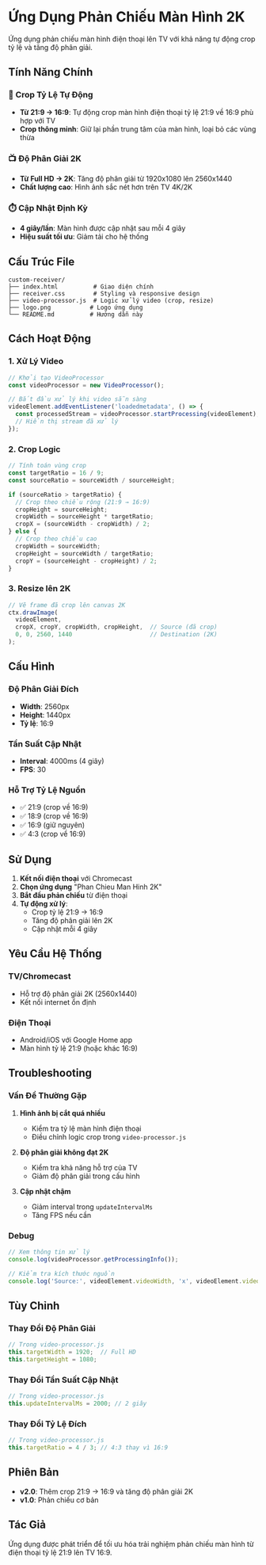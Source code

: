 # Ứng Dụng Phản Chiếu Màn Hình 2K

Ứng dụng phản chiếu màn hình điện thoại lên TV với khả năng tự động crop tỷ lệ và tăng độ phân giải.

## Tính Năng Chính

### 🎯 Crop Tỷ Lệ Tự Động
- **Từ 21:9 → 16:9**: Tự động crop màn hình điện thoại tỷ lệ 21:9 về 16:9 phù hợp với TV
- **Crop thông minh**: Giữ lại phần trung tâm của màn hình, loại bỏ các vùng thừa

### 📺 Độ Phân Giải 2K
- **Từ Full HD → 2K**: Tăng độ phân giải từ 1920x1080 lên 2560x1440
- **Chất lượng cao**: Hình ảnh sắc nét hơn trên TV 4K/2K

### ⏱️ Cập Nhật Định Kỳ
- **4 giây/lần**: Màn hình được cập nhật sau mỗi 4 giây
- **Hiệu suất tối ưu**: Giảm tải cho hệ thống

## Cấu Trúc File

```
custom-receiver/
├── index.html          # Giao diện chính
├── receiver.css        # Styling và responsive design
├── video-processor.js  # Logic xử lý video (crop, resize)
├── logo.png           # Logo ứng dụng
└── README.md          # Hướng dẫn này
```

## Cách Hoạt Động

### 1. Xử Lý Video
```javascript
// Khởi tạo VideoProcessor
const videoProcessor = new VideoProcessor();

// Bắt đầu xử lý khi video sẵn sàng
videoElement.addEventListener('loadedmetadata', () => {
  const processedStream = videoProcessor.startProcessing(videoElement);
  // Hiển thị stream đã xử lý
});
```

### 2. Crop Logic
```javascript
// Tính toán vùng crop
const targetRatio = 16 / 9;
const sourceRatio = sourceWidth / sourceHeight;

if (sourceRatio > targetRatio) {
  // Crop theo chiều rộng (21:9 → 16:9)
  cropHeight = sourceHeight;
  cropWidth = sourceHeight * targetRatio;
  cropX = (sourceWidth - cropWidth) / 2;
} else {
  // Crop theo chiều cao
  cropWidth = sourceWidth;
  cropHeight = sourceWidth / targetRatio;
  cropY = (sourceHeight - cropHeight) / 2;
}
```

### 3. Resize lên 2K
```javascript
// Vẽ frame đã crop lên canvas 2K
ctx.drawImage(
  videoElement,
  cropX, cropY, cropWidth, cropHeight,  // Source (đã crop)
  0, 0, 2560, 1440                      // Destination (2K)
);
```

## Cấu Hình

### Độ Phân Giải Đích
- **Width**: 2560px
- **Height**: 1440px
- **Tỷ lệ**: 16:9

### Tần Suất Cập Nhật
- **Interval**: 4000ms (4 giây)
- **FPS**: 30

### Hỗ Trợ Tỷ Lệ Nguồn
- ✅ 21:9 (crop về 16:9)
- ✅ 18:9 (crop về 16:9)
- ✅ 16:9 (giữ nguyên)
- ✅ 4:3 (crop về 16:9)

## Sử Dụng

1. **Kết nối điện thoại** với Chromecast
2. **Chọn ứng dụng** "Phan Chieu Man Hinh 2K"
3. **Bắt đầu phản chiếu** từ điện thoại
4. **Tự động xử lý**:
   - Crop tỷ lệ 21:9 → 16:9
   - Tăng độ phân giải lên 2K
   - Cập nhật mỗi 4 giây

## Yêu Cầu Hệ Thống

### TV/Chromecast
- Hỗ trợ độ phân giải 2K (2560x1440)
- Kết nối internet ổn định

### Điện Thoại
- Android/iOS với Google Home app
- Màn hình tỷ lệ 21:9 (hoặc khác 16:9)

## Troubleshooting

### Vấn Đề Thường Gặp

1. **Hình ảnh bị cắt quá nhiều**
   - Kiểm tra tỷ lệ màn hình điện thoại
   - Điều chỉnh logic crop trong `video-processor.js`

2. **Độ phân giải không đạt 2K**
   - Kiểm tra khả năng hỗ trợ của TV
   - Giảm độ phân giải trong cấu hình

3. **Cập nhật chậm**
   - Giảm interval trong `updateIntervalMs`
   - Tăng FPS nếu cần

### Debug
```javascript
// Xem thông tin xử lý
console.log(videoProcessor.getProcessingInfo());

// Kiểm tra kích thước nguồn
console.log('Source:', videoElement.videoWidth, 'x', videoElement.videoHeight);
```

## Tùy Chỉnh

### Thay Đổi Độ Phân Giải
```javascript
// Trong video-processor.js
this.targetWidth = 1920;  // Full HD
this.targetHeight = 1080;
```

### Thay Đổi Tần Suất Cập Nhật
```javascript
// Trong video-processor.js
this.updateIntervalMs = 2000; // 2 giây
```

### Thay Đổi Tỷ Lệ Đích
```javascript
// Trong video-processor.js
this.targetRatio = 4 / 3; // 4:3 thay vì 16:9
```

## Phiên Bản

- **v2.0**: Thêm crop 21:9 → 16:9 và tăng độ phân giải 2K
- **v1.0**: Phản chiếu cơ bản

## Tác Giả

Ứng dụng được phát triển để tối ưu hóa trải nghiệm phản chiếu màn hình từ điện thoại tỷ lệ 21:9 lên TV 16:9.
